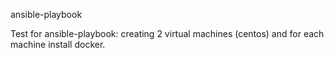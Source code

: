 ansible-playbook

Test for ansible-playbook: creating 2 virtual machines (centos) and for each machine install docker.
